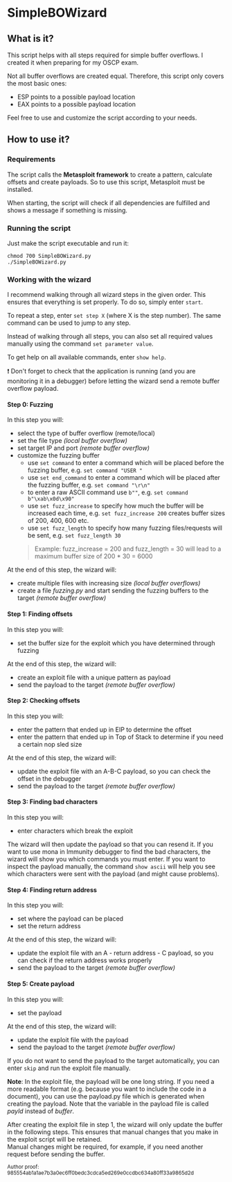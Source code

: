 # SimpleBOWizard

## What is it?
This script helps with all steps required for simple buffer overflows. I created it when preparing for my OSCP exam.

Not all buffer overflows are created equal. Therefore, this script only covers the most basic ones:
- ESP points to a possible payload location
- EAX points to a possible payload location

Feel free to use and customize the script according to your needs.

## How to use it?

### Requirements

The script calls the **Metasploit framework** to create a pattern, calculate offsets and create payloads. 
So to use this script, Metasploit must be installed.

When starting, the script will check if all dependencies are fulfilled and shows a message if something is missing.

### Running the script

Just make the script executable and run it:
```shell script
chmod 700 SimpleBOWizard.py
./SimpleBOWizard.py
```

### Working with the wizard

I recommend walking through all wizard steps in the given order. This ensures that everything is set properly. To do so,
simply enter `start`.

To repeat a step, enter `set step X` (where X is the step number). The same command can be used to jump to any step.

Instead of walking through all steps, you can also set all required values manually using the command `set parameter value`.

To get help on all available commands, enter `show help`.

:heavy_exclamation_mark: Don't forget to check that the application is running (and you are monitoring it in a debugger) 
before letting the wizard send a remote buffer overflow payload.

#### Step 0: Fuzzing

In this step you will:
- select the type of buffer overflow (remote/local)
- set the file type *(local buffer overflow)*
- set target IP and port *(remote buffer overflow)*
- customize the fuzzing buffer
  - use `set command` to enter a command which will be placed before the fuzzing buffer, e.g. `set command "USER "`
  - use `set end_command` to enter a command which will be placed after the fuzzing buffer, e.g. `set command "\r\n"`
  - to enter a raw ASCII command use `b""`, e.g. `set command b"\xab\x0d\x90"`
  - use `set fuzz_increase` to specify how much the buffer will be increased each time, e.g. `set fuzz_increase 200` creates
  buffer sizes of 200, 400, 600 etc.
  - use `set fuzz_length` to specify how many fuzzing files/requests will be sent, e.g. `set fuzz_length 30`  
  > Example: fuzz_increase = 200 and fuzz_length = 30 will lead to a maximum buffer size of 200 * 30 = 6000

At the end of this step, the wizard will:
- create multiple files with increasing size *(local buffer overflows)*
- create a file *fuzzing.py* and start sending the fuzzing buffers to the target *(remote buffer overflow)*

#### Step 1: Finding offsets
         
In this step you will:
- set the buffer size for the exploit which you have determined through fuzzing

At the end of this step, the wizard will:
- create an exploit file with a unique pattern as payload
- send the payload to the target *(remote buffer overflow)*

#### Step 2: Checking offsets
         
In this step you will:
- enter the pattern that ended up in EIP to determine the offset
- enter the pattern that ended up in Top of Stack to determine if you need a certain nop sled size

At the end of this step, the wizard will:
- update the exploit file with an A-B-C payload, so you can check the offset in the debugger
- send the payload to the target *(remote buffer overflow)*              

#### Step 3: Finding bad characters
In this step you will:
- enter characters which break the exploit 

The wizard will then update the payload so that you can resend it. If you want to use mona in Immunity debugger to find
the bad characters, the wizard will show you which commands you must enter. If you want to inspect the payload manually, 
the command `show ascii` will help you see which characters were sent with the payload (and might cause problems).

#### Step 4: Finding return address 
In this step you will:
- set where the payload can be placed
- set the return address

At the end of this step, the wizard will:
- update the exploit file with an A - return address - C payload, so you can check if the return address works properly
- send the payload to the target *(remote buffer overflow)*    


#### Step 5: Create payload 
In this step you will:
- set the payload

At the end of this step, the wizard will:       
- update the exploit file with the payload
- send the payload to the target *(remote buffer overflow)*

If you do not want to send the payload to the target automatically, you can enter `skip` and run the exploit file manually.

**Note**: In the exploit file, the payload will be one long string. If you need a more readable format 
(e.g. because you want to include the code in a document), you can use the payload.py file which is generated when 
creating the payload. Note that the variable in the payload file is called *payld* instead of *buffer*.

After creating the exploit file in step 1, the wizard will only update the buffer in the following steps. This ensures that
manual changes that you make in the exploit script will be retained.  
Manual changes might be required, for example, if you need another request before sending the buffer.


<sup>Author proof: 985554ab1a1ae7b3a0ec6ff0bedc3cdca5ed269e0ccdbc634a80ff33a9865d2d</sup>
